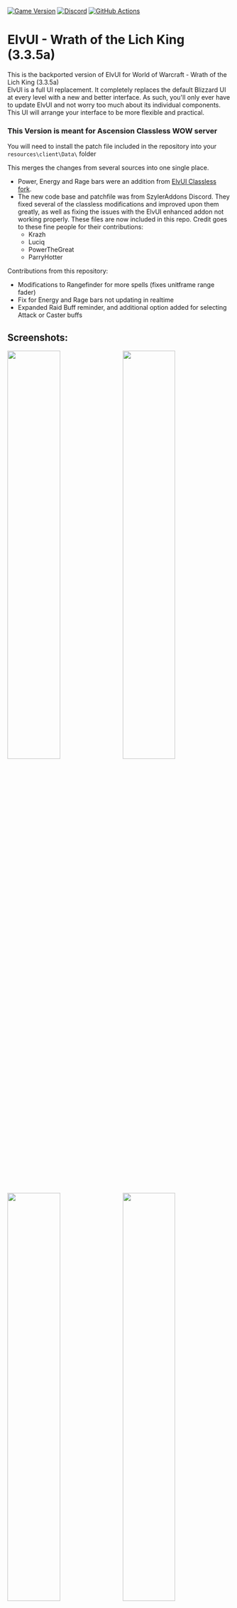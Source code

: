[![Game Version](https://img.shields.io/badge/wow-3.3.5-blue.svg)](https://github.com/ElvUI-WotLK)
[![Discord](https://discordapp.com/api/guilds/259362419372064778/widget.png?style=shield)](https://discord.gg/UXSc7nt)
[![GitHub Actions](https://github.com/ElvUI-WotLK/ElvUI/workflows/lint/badge.svg?branch=master&event=push)](https://github.com/ElvUI-WotLK/ElvUI/actions?query=workflow%3Alint+branch%3Amaster)

# ElvUI - Wrath of the Lich King (3.3.5a)

This is the backported version of ElvUI for World of Warcraft - Wrath of the Lich King (3.3.5a)
<br />
ElvUI is a full UI replacement.
It completely replaces the default Blizzard UI at every level with a new and better interface.
As such, you'll only ever have to update ElvUI and not worry too much about its individual components.
This UI will arrange your interface to be more flexible and practical.

### This Version is meant for Ascension Classless WOW server
You will need to install the patch file included in the repository into your `resources\client\Data\` folder

This merges the changes from several sources into one single place.

* Power, Energy and Rage bars were an addition from [ElvUI Classless fork](https://github.com/ThalinsGenohan/ElvUI-Classless). 
* The new code base and patchfile was from SzylerAddons Discord. They fixed several of the classless modifications and improved upon them greatly, as well as fixing the issues with the ElvUI enhanced addon not working properly. These files are now included in this repo. Credit goes to these fine people for their contributions:
    * Krazh
    * Luciq
    * PowerTheGreat
    * ParryHotter

Contributions from this repository:
* Modifications to Rangefinder for more spells (fixes unitframe range fader)
* Fix for Energy and Rage bars not updating in realtime
* Expanded Raid Buff reminder, and additional option added for selecting Attack or Caster buffs


## Screenshots:

<a href="https://user-images.githubusercontent.com/13251996/164303359-8656318b-367b-4282-b52a-e69fcac2822a.png">
<img src="https://user-images.githubusercontent.com/13251996/164303359-8656318b-367b-4282-b52a-e69fcac2822a.png" align="right" width="48.5%">
</a>
<a href="https://user-images.githubusercontent.com/13251996/164303444-8fc5692d-6801-4d77-854f-e56b8979eae0.png">
<img src="https://user-images.githubusercontent.com/13251996/164303444-8fc5692d-6801-4d77-854f-e56b8979eae0.png" width="48.5%">
</a>

<a href="https://user-images.githubusercontent.com/13251996/164303887-a6d71e4e-9b7f-4e1f-803b-aea83b467331.png">
<img src="https://user-images.githubusercontent.com/13251996/164303887-a6d71e4e-9b7f-4e1f-803b-aea83b467331.png" align="right" width="48.5%">
</a>
<a href="https://user-images.githubusercontent.com/13251996/164303900-6bcc6d83-a618-4991-a9de-ac56eeb5fb90.png">
<img src="https://user-images.githubusercontent.com/13251996/164303900-6bcc6d83-a618-4991-a9de-ac56eeb5fb90.png" width="48.5%">
</a>

<a href="https://user-images.githubusercontent.com/590348/77227091-bc7c1d00-6b8e-11ea-8c4f-29029a0b750a.jpg">
<img src="https://user-images.githubusercontent.com/590348/77227094-bdad4a00-6b8e-11ea-91a6-d134d7f01d8d.jpg" align="right" width="48.5%">
</a>
<a href="https://user-images.githubusercontent.com/590348/77227309-74f69080-6b90-11ea-9aa1-95c760340e9d.jpg">
<img src="https://user-images.githubusercontent.com/590348/77227311-76c05400-6b90-11ea-8704-dfb0cfd1dd3c.jpg" width="48.5%">
</a>


## Installation:

1. Download **[Latest Version](https://github.com/BanditTech/ElvUI-Ascension/releases/latest)**
2. Unpack the Zip file
3. Open the folder "ElvUI-Ascension-(#.##)"
4. Copy (or drag and drop) **ElvUI**, **ElvUI_OptionsUI** and **ElvUI_Enhanced** into your Wow-Directory\Interface\AddOns
5. Unpack Patchfile.zip
6. Place the Patch-Y.mpq file into  `Ascension Launcher\resources\client\Data`
7. Restart WoW

## Plugins:
ElvUI Enhanced - Included in this repo
<br />
[ElvUI_AddOnSkins](https://github.com/ElvUI-WotLK/ElvUI_AddOnSkins)
<br />
[ElvUI_AuraBarsMovers](https://github.com/ElvUI-WotLK/ElvUI_AuraBarsMovers)
<br />
[ElvUI_BagControl](https://github.com/ElvUI-WotLK/ElvUI_BagControl)
<br />
[ElvUI_CastBarOverlay](https://github.com/ElvUI-WotLK/ElvUI_CastBarOverlay)
<br />
[ElvUI_CustomTags](https://github.com/ElvUI-WotLK/ElvUI_CustomTags)
<br />
[ElvUI_CustomTweaks](https://github.com/ElvUI-WotLK/ElvUI_CustomTweaks)
<br />
[ElvUI_DTBars2](https://github.com/ElvUI-WotLK/ElvUI_DTBars2)
<br />
[ElvUI_DataTextColors](https://github.com/ElvUI-WotLK/ElvUI_DataTextColors)
<br />
[ElvUI_EnhancedFriendsList](https://github.com/ElvUI-WotLK/ElvUI_EnhancedFriendsList)
<br />
[ElvUI_ExtraActionBars](https://github.com/ElvUI-WotLK/ElvUI_ExtraActionBars)
<br />
[ElvUI_LocPlus](https://github.com/ElvUI-WotLK/ElvUI_LocPlus)
<br />
[ElvUI_MicrobarEnhancement](https://github.com/ElvUI-WotLK/ElvUI_MicrobarEnhancement)
<br />
[ElvUI_RaidMarkers](https://github.com/ElvUI-WotLK/ElvUI_RaidMarkers)
<br />
[ElvUI_SwingBar](https://github.com/ElvUI-WotLK/ElvUI_SwingBar)
<br />
[ElvUI_VisualProcs](https://github.com/ElvUI-WotLK/ElvUI_VisualProcs)
<br />

-- Please Note: These plugins will not function without ElvUI installed.

## Commands:

    /ec or /elvui     Toggle the configuration GUI.
    /rl or /reloadui  Reload the whole UI.
    /moveui           Open the movable frames options.
    /bgstats          Toggles Battleground datatexts to display info when inside a battleground.
    /hellokitty       Enables the Hello Kitty theme (can be reverted by repeating the command).
    /hellokittyfix    Fixes any colors or borders to default after using /hellokitty. Optional Use.
    /harlemshake      Enables Harlem Shake april fools joke. (DO THE HARLEM SHAKE!)
    /egrid            Toggles visibility of the grid for helping placement of thirdparty addons.
    /farmmode         Toggles the Minimap Farmmode.
    /in               The input of how many seconds you want a command to fire.
                          usage: /in <seconds> <command>
                          example: /in 1.5 /say hi
    /enable           Enable an Addon.
                          usage: /enable <addon>
                          example: /enable AtlasLoot
    /disable          Disable an Addon.
                          usage: /disable <addon>
                          example: /disable AtlasLoot

    ---------------------------------------------------------------------------------------------------------------
    -- Development ------------------------------------------------------------------------------------------------
    ---------------------------------------------------------------------------------------------------------------
    /etrace           Toggles events window.
    /luaerror on      Enable luaerrors and disable all AddOns except ElvUI.
    /luaerror off     Disable luaerrors and re-enable all AddOns disabled within that session.
    /cpuimpact        Toggles calculations of CPU Impact. Type /cpuimpact to get results when you are ready.
    /cpuusage         Calculates and dumps CPU usage differences (module: all, showall: false, minCalls: 15, delay: 5).
    /frame            Command to grab frame information when mouseing over a frame or when inputting the name.
                          usage: /frame (when mousing over frame) or /frame <name>
                          example: /frame WorldFrame
    /framelist        Dumps frame level information with children and parents. Also places info into copy box.
    /framestack       Toggles dynamic mouseover frame displaying frame name and level information.
    /resetui          If no argument is provided it will reset all frames to their default positions.
                      If an argument is provided it will reset only that frame.
                          example: /resetui uf (resets all unitframes)


## Languages:

ElvUI supports and contains language specific code for the following gameclients:
* English (enUS)
* Korean (koKR)
* French (frFR)
* German (deDE)
* Chinese (zhCN)
* Spanish (esES)
* Russian (ruRU)

## FAQ:

### I would like to report a bug. What i need to do?
Make sure you're using the latest version of [ElvUI](https://github.com/ElvUI-WotLK/ElvUI/releases/latest)
<br />
Describe your issue in as much detail as possible.
<br />
If your issue is graphical, please take some screenshots to illustrate it.
<br />
What were you doing when the problem occurred?
<br />
Explain how people can reproduce the issue.
<br />
The more info you provide, the better and faster support you will receive.

### I would like to request a feature. Where do I go?
This repository has been created to reproduce the original ElvUI functions.
<br />
If you want to request a feature, post in the [ElvUI_Enhanced](https://github.com/ElvUI-WotLK/ElvUI_Enhanced/issues)
<br />
If you want to request for a change to an existing **ElvUI** function, post in the [ElvUI_CustomTweaks](https://github.com/ElvUI-WotLK/ElvUI_CustomTweaks/issues)

### I have a suggestion/problem with ElvUI_"PluginName". Where do I go?
Create an issue at the bug tracker of [ElvUI](https://github.com/ElvUI-WotLK)_"PluginName" repository.

### ElvUI conflicting with "AddonName".
Make sure you're using the latest available version of "AddonName" for WotLK before creating a ticket about it.

### Can you backport "AddonName" to WotLK?
The only purpose of ElvUI-WotLK is to improve the backported version of ElvUI and its plugins.


## FAQ RU:

### Я хочу сообщить о баге. Что мне нужно делать?
Убедитесь что вы используете последнюю версию [ElvUI](https://github.com/ElvUI-WotLK/ElvUI/releases/latest)
<br />
Детально опишите свою проблему.
<br />
Если ваша проблема носит визуальный характер, пожалуйста предоставьте скриншоты.
<br />
Что вы делали, когда произошла ошибка?
<br />
Опишите, как можно воспроизвести эту ошибку.
<br />
Чем больше информации о проблемы вы предоставите, тем быстрее вам помогут.

### Я хотел бы попросить о добавлении возможности в ElvUI. Где написать?
Данный репозиторий создан с целью воспроизведения оригинального функционал ElvUI.
<br />
Запросы на добавление нового функционала рассматриваются в репозитории [ElvUI_Enhanced](https://github.com/ElvUI-WotLK/ElvUI_Enhanced/issues)
<br />
Запросы на изменение существующего функционала **ElvUI** рассматриваются в репозитории [ElvUI_CustomTweaks](https://github.com/ElvUI-WotLK/ElvUI_CustomTweaks/issues)

### У меня проблема с ElvUI_"ИмяПлагина". Где написать?
Создайте запрос в репозитории баг-трекере [ElvUI](https://github.com/ElvUI-WotLK)_"ИмяПлагина".

### ElvUI конфликтует с "ИмяАддона".
Убедитесь, что вы используете последнюю доступную версию "ИмяАддона" для WotLK, перед тем как создать тикет о конфликте.

### Могли бы вы портировать "ИмяАддона" на WotLK?
Единственная цель ElvUI-WotLK заключается в улучшении портированной версии ElvUI и его плагинов.


## FAQ  中文:

### 我想要报告一个问题，我需要做什么？
确保你正在使用的是最新版本的[ElvUI]。(https://github.com/ElvUI-WotLK/ElvUI/releases/latest)
<br />
请尽可能清楚的描述你所遇到的问题。
<br />
如果你遇到的是关于图形方面的问题，请用一些截图来说明它。
<br />
你在做什么事情的时候这个问题发生了？
<br />
向我们说明如何可以复现这个问题。
<br />
你提供的信息越多，我们也可以更好更快的帮助你解决问题。

### 我想要你们为ELvUI增加一个功能，我应该怎么做？
本资料库的创建是为了复制源生的**ElvUI**功能。
<br />
如果你想要请求一个新的功能，将你的请求发布在[ElvUI_Enhanced](https://github.com/ElvUI-WotLK/ElvUI_Enhanced/issues)
<br />
如果你想要请求对现有**ElvUI**的功能进行修改，那么将你的请求发布在[ElvUI_CustomTweaks](https://github.com/ElvUI-WotLK/ElvUI_CustomTweaks/issues)

### 我对现有的ElvUI_"插件名称"有一些建议/问题，我应该怎么做？
在[ElvUI](https://github.com/ElvUI-WotLK)中“插件名称”资料库中的问题跟踪器中创建一个问题。

### ElvUI跟“插件名称”有冲突。
在提交表单之前确保你使用的是适用在魔兽世界·巫妖王之怒中的最新版本的“插件名称”。

### 可以将“插件名称”移植到魔兽世界·巫妖王之怒中吗？
ElvUI-WotLK的唯一目的是改进的ElvUI移植版本和它的子插件。
